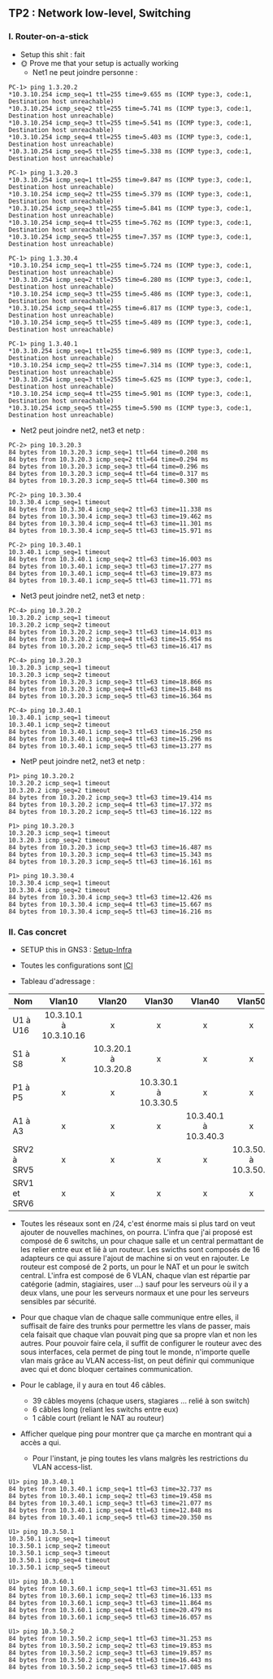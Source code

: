 ## TP2 : Network low-level, Switching ##

### I. Router-on-a-stick ###

- Setup this shit : fait
- 🌞 Prove me that your setup is actually working
  - Net1 ne peut joindre personne :

```
PC-1> ping 1.3.20.2
*10.3.10.254 icmp_seq=1 ttl=255 time=9.655 ms (ICMP type:3, code:1, Destination host unreachable)
*10.3.10.254 icmp_seq=2 ttl=255 time=5.741 ms (ICMP type:3, code:1, Destination host unreachable)
*10.3.10.254 icmp_seq=3 ttl=255 time=5.541 ms (ICMP type:3, code:1, Destination host unreachable)
*10.3.10.254 icmp_seq=4 ttl=255 time=5.403 ms (ICMP type:3, code:1, Destination host unreachable)
*10.3.10.254 icmp_seq=5 ttl=255 time=5.338 ms (ICMP type:3, code:1, Destination host unreachable)

PC-1> ping 1.3.20.3
*10.3.10.254 icmp_seq=1 ttl=255 time=9.847 ms (ICMP type:3, code:1, Destination host unreachable)
*10.3.10.254 icmp_seq=2 ttl=255 time=5.379 ms (ICMP type:3, code:1, Destination host unreachable)
*10.3.10.254 icmp_seq=3 ttl=255 time=5.841 ms (ICMP type:3, code:1, Destination host unreachable)
*10.3.10.254 icmp_seq=4 ttl=255 time=5.762 ms (ICMP type:3, code:1, Destination host unreachable)
*10.3.10.254 icmp_seq=5 ttl=255 time=7.357 ms (ICMP type:3, code:1, Destination host unreachable)

PC-1> ping 1.3.30.4
*10.3.10.254 icmp_seq=1 ttl=255 time=5.724 ms (ICMP type:3, code:1, Destination host unreachable)
*10.3.10.254 icmp_seq=2 ttl=255 time=6.280 ms (ICMP type:3, code:1, Destination host unreachable)
*10.3.10.254 icmp_seq=3 ttl=255 time=5.486 ms (ICMP type:3, code:1, Destination host unreachable)
*10.3.10.254 icmp_seq=4 ttl=255 time=6.817 ms (ICMP type:3, code:1, Destination host unreachable)
*10.3.10.254 icmp_seq=5 ttl=255 time=5.489 ms (ICMP type:3, code:1, Destination host unreachable)

PC-1> ping 1.3.40.1
*10.3.10.254 icmp_seq=1 ttl=255 time=6.989 ms (ICMP type:3, code:1, Destination host unreachable)
*10.3.10.254 icmp_seq=2 ttl=255 time=7.314 ms (ICMP type:3, code:1, Destination host unreachable)
*10.3.10.254 icmp_seq=3 ttl=255 time=5.625 ms (ICMP type:3, code:1, Destination host unreachable)
*10.3.10.254 icmp_seq=4 ttl=255 time=5.901 ms (ICMP type:3, code:1, Destination host unreachable)
*10.3.10.254 icmp_seq=5 ttl=255 time=5.590 ms (ICMP type:3, code:1, Destination host unreachable)
```

  - Net2 peut joindre net2, net3 et netp :

```
PC-2> ping 10.3.20.3
84 bytes from 10.3.20.3 icmp_seq=1 ttl=64 time=0.208 ms
84 bytes from 10.3.20.3 icmp_seq=2 ttl=64 time=0.294 ms
84 bytes from 10.3.20.3 icmp_seq=3 ttl=64 time=0.296 ms
84 bytes from 10.3.20.3 icmp_seq=4 ttl=64 time=0.317 ms
84 bytes from 10.3.20.3 icmp_seq=5 ttl=64 time=0.300 ms

PC-2> ping 10.3.30.4
10.3.30.4 icmp_seq=1 timeout
84 bytes from 10.3.30.4 icmp_seq=2 ttl=63 time=11.338 ms
84 bytes from 10.3.30.4 icmp_seq=3 ttl=63 time=19.462 ms
84 bytes from 10.3.30.4 icmp_seq=4 ttl=63 time=11.301 ms
84 bytes from 10.3.30.4 icmp_seq=5 ttl=63 time=15.971 ms

PC-2> ping 10.3.40.1
10.3.40.1 icmp_seq=1 timeout
84 bytes from 10.3.40.1 icmp_seq=2 ttl=63 time=16.003 ms
84 bytes from 10.3.40.1 icmp_seq=3 ttl=63 time=17.277 ms
84 bytes from 10.3.40.1 icmp_seq=4 ttl=63 time=19.873 ms
84 bytes from 10.3.40.1 icmp_seq=5 ttl=63 time=11.771 ms
```

  - Net3 peut joindre net2, net3 et netp :

```
PC-4> ping 10.3.20.2
10.3.20.2 icmp_seq=1 timeout
10.3.20.2 icmp_seq=2 timeout
84 bytes from 10.3.20.2 icmp_seq=3 ttl=63 time=14.013 ms
84 bytes from 10.3.20.2 icmp_seq=4 ttl=63 time=15.954 ms
84 bytes from 10.3.20.2 icmp_seq=5 ttl=63 time=16.417 ms

PC-4> ping 10.3.20.3
10.3.20.3 icmp_seq=1 timeout
10.3.20.3 icmp_seq=2 timeout
84 bytes from 10.3.20.3 icmp_seq=3 ttl=63 time=18.866 ms
84 bytes from 10.3.20.3 icmp_seq=4 ttl=63 time=15.848 ms
84 bytes from 10.3.20.3 icmp_seq=5 ttl=63 time=16.364 ms

PC-4> ping 10.3.40.1
10.3.40.1 icmp_seq=1 timeout
10.3.40.1 icmp_seq=2 timeout
84 bytes from 10.3.40.1 icmp_seq=3 ttl=63 time=16.250 ms
84 bytes from 10.3.40.1 icmp_seq=4 ttl=63 time=15.296 ms
84 bytes from 10.3.40.1 icmp_seq=5 ttl=63 time=13.277 ms
```

  - NetP peut joindre net2, net3 et netp :

```
P1> ping 10.3.20.2
10.3.20.2 icmp_seq=1 timeout
10.3.20.2 icmp_seq=2 timeout
84 bytes from 10.3.20.2 icmp_seq=3 ttl=63 time=19.414 ms
84 bytes from 10.3.20.2 icmp_seq=4 ttl=63 time=17.372 ms
84 bytes from 10.3.20.2 icmp_seq=5 ttl=63 time=16.122 ms

P1> ping 10.3.20.3
10.3.20.3 icmp_seq=1 timeout
10.3.20.3 icmp_seq=2 timeout
84 bytes from 10.3.20.3 icmp_seq=3 ttl=63 time=16.487 ms
84 bytes from 10.3.20.3 icmp_seq=4 ttl=63 time=15.343 ms
84 bytes from 10.3.20.3 icmp_seq=5 ttl=63 time=16.161 ms

P1> ping 10.3.30.4
10.3.30.4 icmp_seq=1 timeout
10.3.30.4 icmp_seq=2 timeout
84 bytes from 10.3.30.4 icmp_seq=3 ttl=63 time=12.426 ms
84 bytes from 10.3.30.4 icmp_seq=4 ttl=63 time=15.667 ms
84 bytes from 10.3.30.4 icmp_seq=5 ttl=63 time=16.216 ms
```

### II. Cas concret ###

- SETUP this in GNS3 :
  [Setup-Infra](http://git.ynov-bordeaux.com/emmadrd912/CCNA/blob/master/lien/TP3-infrasolo.PNG)

- Toutes les configurations sont [ICI](http://git.ynov-bordeaux.com/emmadrd912/CCNA/blob/master/confCisco/confCiscoTP3.md)

- Tableau d'adressage :

| Nom          | Vlan10  | Vlan20 | Vlan30 |  Vlan40 |  Vlan50 | Vlan60 |  
| ---------------  |:-------------------:| :-----:| :-----:| :-----:|:-----:| :-----:|
| U1 à U16     | 10.3.10.1 à 10.3.10.16 | x | x | x | x | x |
| S1 à S8      | x   | 10.3.20.1 à 10.3.20.8 | x | x | x | x | x |
| P1 à P5      | x | x | 10.3.30.1 à 10.3.30.5 | x | x | x |
| A1 à A3      | x | x | x | 10.3.40.1 à 10.3.40.3 | x | x |
| SRV2 à SRV5 | x  | x | x | x | 10.3.50.2 à 10.3.50.5 | x |
| SRV1 et SRV6 | x  | x | x | x | x | 10.3.60.1 et 10.3.60.6|

- Toutes les réseaux sont en /24, c'est énorme mais si plus tard on veut ajouter de nouvelles machines, on pourra. L'infra que j'ai proposé est composé de 6 switchs, un pour chaque salle et un central permattant de les relier entre eux et lié à un routeur. Les swicths sont composés de 16 adapteurs ce qui assure l'ajout de machine si on veut en rajouter. Le routeur est composé de 2 ports, un pour le NAT et un pour le switch central. L'infra est composé de 6 VLAN, chaque vlan est répartie par catégorie (admin, stagiaires, user ...) sauf pour les serveurs où il y a deux vlans, une pour les serveurs normaux et une pour les serveurs sensibles par sécurité.

- Pour que chaque vlan de chaque salle communique entre elles, il suffisait de faire des trunks pour permettre les vlans de passer, mais cela faisait que chaque vlan pouvait ping que sa propre vlan et non les autres. Pour pouvoir faire cela, il suffit de configurer le routeur avec des sous interfaces, cela permet de ping tout le monde, n'importe quelle vlan mais grâce au VLAN access-list, on peut définir qui communique avec qui et donc bloquer certaines communication.

- Pour le cablage, il y aura en tout 46 câbles.
  - 39 câbles moyens (chaque users, stagiares ... relié à son switch)
  - 6 câbles long (reliant les switchs entre eux)
  - 1 câble court (reliant le NAT au routeur)

- Afficher quelque ping pour montrer que ça marche en montrant qui a accès a qui.
  - Pour l'instant, je ping toutes les vlans malgrès les restrictions du VLAN access-list.  

```
U1> ping 10.3.40.1
84 bytes from 10.3.40.1 icmp_seq=1 ttl=63 time=32.737 ms
84 bytes from 10.3.40.1 icmp_seq=2 ttl=63 time=19.458 ms
84 bytes from 10.3.40.1 icmp_seq=3 ttl=63 time=21.077 ms
84 bytes from 10.3.40.1 icmp_seq=4 ttl=63 time=12.848 ms
84 bytes from 10.3.40.1 icmp_seq=5 ttl=63 time=20.350 ms

U1> ping 10.3.50.1
10.3.50.1 icmp_seq=1 timeout
10.3.50.1 icmp_seq=2 timeout
10.3.50.1 icmp_seq=3 timeout
10.3.50.1 icmp_seq=4 timeout
10.3.50.1 icmp_seq=5 timeout

U1> ping 10.3.60.1
84 bytes from 10.3.60.1 icmp_seq=1 ttl=63 time=31.651 ms
84 bytes from 10.3.60.1 icmp_seq=2 ttl=63 time=16.133 ms
84 bytes from 10.3.60.1 icmp_seq=3 ttl=63 time=11.864 ms
84 bytes from 10.3.60.1 icmp_seq=4 ttl=63 time=20.479 ms
84 bytes from 10.3.60.1 icmp_seq=5 ttl=63 time=16.057 ms

U1> ping 10.3.50.2
84 bytes from 10.3.50.2 icmp_seq=1 ttl=63 time=31.253 ms
84 bytes from 10.3.50.2 icmp_seq=2 ttl=63 time=19.853 ms
84 bytes from 10.3.50.2 icmp_seq=3 ttl=63 time=19.857 ms
84 bytes from 10.3.50.2 icmp_seq=4 ttl=63 time=16.443 ms
84 bytes from 10.3.50.2 icmp_seq=5 ttl=63 time=17.085 ms
```
